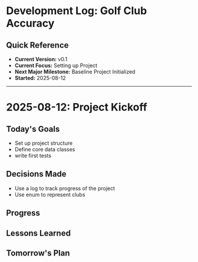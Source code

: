 # Development Log: Golf Club Accuracy
## Quick Reference
- **Current Version:** v0.1
- **Current Focus:** Setting up Project
- **Next Major Milestone:** Baseline Project Initialized
- **Started:** 2025-08-12
---
# 2025-08-12: Project Kickoff
## Today's Goals
- Set up project structure
- Define core data classes
- write first tests
## Decisions Made
- Use a log to track progress of the project
- Use enum to represent clubs
## Progress
## Lessons Learned
## Tomorrow's Plan